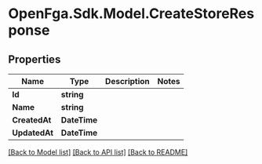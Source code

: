 # OpenFga.Sdk.Model.CreateStoreResponse

## Properties

Name | Type | Description | Notes
------------ | ------------- | ------------- | -------------
**Id** | **string** |  | 
**Name** | **string** |  | 
**CreatedAt** | **DateTime** |  | 
**UpdatedAt** | **DateTime** |  | 

[[Back to Model list]](../README.md#models) [[Back to API list]](../README.md#api-endpoints) [[Back to README]](../README.md)

